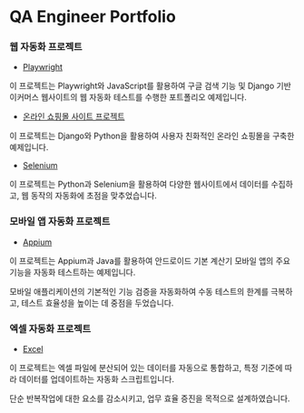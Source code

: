 # QA Engineer Portfolio




### 웹 자동화 프로젝트


- [Playwright](https://github.com/euuuuuuan/qa-automation-playwright)

이 프로젝트는 Playwright와 JavaScript를 활용하여 구글 검색 기능 및 Django 기반 이커머스 웹사이트의 웹 자동화 테스트를 수행한 포트폴리오 예제입니다.


- [온라인 쇼핑몰 사이트 프로젝트](https://github.com/euuuuuuan/qa-e-commerce-site-django)

이 프로젝트는 Django와 Python을 활용하여 사용자 친화적인 온라인 쇼핑몰을 구축한 예제입니다.


- [Selenium](https://github.com/euuuuuuan/dynamic-web-scraping-selenium)

이 프로젝트는 Python과 Selenium을 활용하여 다양한 웹사이트에서 데이터를 수집하고, 웹 동작의 자동화에 초점을 맞추었습니다.




### 모바일 앱 자동화 프로젝트


- [Appium](https://github.com/euuuuuuan/qa-automation-appium)

이 프로젝트는 Appium과 Java를 활용하여 안드로이드 기본 계산기 모바일 앱의 주요 기능을 자동화 테스트하는 예제입니다.

모바일 애플리케이션의 기본적인 기능 검증을 자동화하여 수동 테스트의 한계를 극복하고, 테스트 효율성을 높이는 데 중점을 두었습니다.




### 엑셀 자동화 프로젝트

- [Excel](https://github.com/euuuuuuan/excel-data-automation)

이 프로젝트는 엑셀 파일에 분산되어 있는 데이터를 자동으로 통합하고, 특정 기준에 따라 데이터를 업데이트하는 자동화 스크립트입니다.

단순 반복작업에 대한 요소를 감소시키고, 업무 효율 증진을 목적으로 설계하였습니다.




